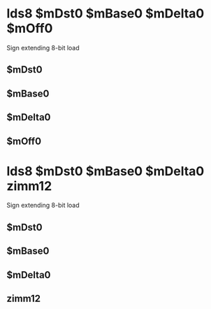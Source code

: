 # lds8 $mDst0 $mBase0 $mDelta0 $mOff0

Sign extending 8-bit load


## $mDst0

## $mBase0

## $mDelta0

## $mOff0

# lds8 $mDst0 $mBase0 $mDelta0 zimm12

Sign extending 8-bit load


## $mDst0

## $mBase0

## $mDelta0

## zimm12


